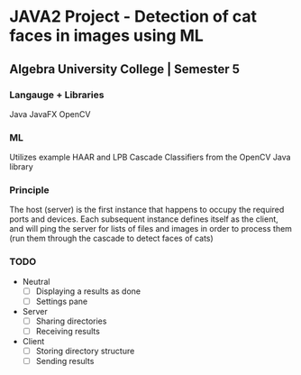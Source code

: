 # JAVA2 Project - Detection of cat faces in images using ML
## Algebra University College | Semester 5

### Langauge + Libraries
Java
JavaFX
OpenCV

### ML
Utilizes example HAAR and LPB Cascade Classifiers from the OpenCV Java library

### Principle
The host (server) is the first instance that happens to occupy the required ports and devices.
Each subsequent instance defines itself as the client, and will ping the server for lists of files and images in order to process them (run them through the cascade to detect faces of cats)

### TODO
- Neutral
  - [ ] Displaying a results as done
  - [ ] Settings pane
- Server
  - [ ] Sharing directories
  - [ ] Receiving results
- Client
  - [ ] Storing directory structure
  - [ ] Sending results
